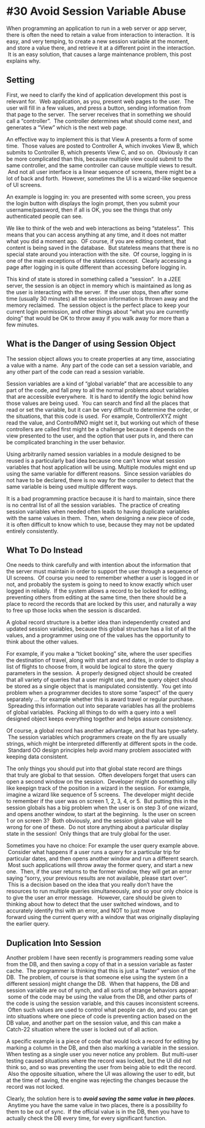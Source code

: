 #  #30 Avoid Session Variable Abuse

When programming an application to run in a web server or app server, there is often the need to retain a value from interaction to interaction.  It is easy, and very temping, to create a new session variable at the moment, and store a value there, and retrieve it at a different point in the interaction.  It is an easy solution, that causes a large maintenance problem, this post explains why.

## Setting

First, we need to clarify the kind of application development this post is relevant for.  Web application, as you, present web pages to the user.  The user will fill in a few values, and press a button, sending information from that page to the server.  The server receives that in something we should call a “controller”.  The controller determines what should come next, and generates a “View” which is the next web page.  

An effective way to implement this is that View A presents a form of some time.  Those values are posted to Controller A, which invokes View B, which submits to Controller B, which presents View C, and so on.  Obviously it can be more complicated than this, because multiple view could submit to the same controller, and the same controller can cause multiple views to result.  And not all user interface is a linear sequence of screens, there might be a lot of back and forth.  However, sometimes the UI is a wizard-like sequence of UI screens.  

An example is logging in: you are presented with some screen, you press the login button with displays the login prompt, then you submit your username/password, then if all is OK, you see the things that only authenticated people can see. 

We like to think of the web and web interactions as being “stateless”.  This means that you can access anything at any time, and it does not matter what you did a moment ago.  OF course, if you are editing content, that content is being saved in the database.  But stateless means that there is no special state around you interaction with the site.  Of course, logging in is one of the main exceptions of the stateless concept.  Clearly accessing a page after logging in is quite different than accessing before logging in.  

This kind of state is stored in something called a “session”.  In a J2EE server, the session is an object in memory which is maintained as long as the user is interacting with the server.  If the user stops, then after some time (usually 30 minutes) all the session information is thrown away and the memory reclaimed.  The session object is the perfect place to keep your current login permission, and other things about “what you are currently doing” that would be OK to throw away if you walk away for more than a few minutes.

## What is the Danger of using Session Object

The session object allows you to create properties at any time, associating a value with a name.  Any part of the code can set a session variable, and any other part of the code can read a session variable. 

Session variables are a kind of “global variable” that are accessible to any part of the code, and fall prey to all the normal problems about variables that are accessible everywhere.  It is hard to identify the logic behind how those values are being used.  You can search and find all the places that read or set the variable, but it can be very difficult to determine the order, or the situations, that this code is used.  For example, ControllerXYZ might read the value, and ControlMNO might set it, but working out which of these controllers are called first might be a challenge because it depends on the view presented to the user, and the option that user puts in, and there can be complicated branching in the user behavior.  

Using arbitrarily named session variables in a module designed to be reused is a particularly bad idea because one can’t know what session variables that host application will be using. Multiple modules might end up using the same variable for different reasons.  Since session variables do not have to be declared, there is no way for the compiler to detect that the same variable is being used multiple different ways.  

It is a bad programming practice because it is hard to maintain, since there is no central list of all the session variables.  The practice of creating session variables when needed often leads to having duplicate variables with the same values in them.  Then, when designing a new piece of code, it is often difficult to know which to use, because they may not be updated entirely consistently.

## What To Do Instead

One needs to think carefully and with intention about the information that the server must maintain in order to support the user through a sequence of UI screens.  Of course you need to remember whether a user is logged in or not, and probably the system is going to need to know exactly which user logged in reliably.  If the system allows a record to be locked for editing, preventing others from editing at the same time, then there should be a place to record the records that are locked by this user, and naturally a way to free up those locks when the session is discarded. 

A global record structure is a better idea than independently created and updated session variables, because this global structure has a list of all the values, and a programmer using one of the values has the opportunity to think about the other values.  

For example, if you make a “ticket booking” site, where the user specifies the destination of travel, along with start and end dates, in order to display a list of flights to choose from, it would be logical to store the query parameters in the session.  A properly designed object should be created that all variety of queries that a user might use, and the query object should be stored as a single object that is manipulated consistently.  You get into problem when a programmer decides to store some “aspect” of the query separately … for example whether this is award travel or regular purchase.  Spreading this information out into separate variables has all the problems of global variables.  Packing all things to do with a query into a well designed object keeps everything together and helps assure consistency.  

Of course, a global record has another advantage, and that has type-safety.  The session variables which programmers create on the fly are usually strings, which might be interpreted differently at different spots in the code.  Standard OO design principles help avoid many problem associated with keeping data consistent.

The only things you should put into that global state record are things that truly are global to that session.  Often developers forget that users can open a second window on the session.  Developer might do something silly like keepign track of the position in a wizard in the session.  For example, imagine a wizard like sequence of 5 screens.  The developer might decide to remember if the user was on screen 1, 2, 3, 4, or 5.  But putting this in the session globals has a big problem when the user is on step 3 of one wizard, and opens another window, to start at the beginning.  Is the user on screen 1 or on screen 3?  Both obviously, and the session global value will be wrong for one of these.  Do not store anything about a particular display state in the session!  Only things that are truly global for the user.  

Sometimes you have no choice: For example the user query example above.  Consider what happens if a user runs a query for a particular trip for particular dates, and then opens another window and run a different search.  Most such applications will throw away the former query, and start a new one.  Then, if the user returns to the former window, they will get an error saying “sorry, your previous results are not available, please start over”.  This is a decision based on the idea that you really don’t have the resources to run multiple queries simultaneously, and so your only choice is to give the user an error message.   However, care should be given to thinking about how to detect that the user switched windows, and to accurately identify thsi with an error, and NOT to just move forward using the current query with a window that was originally displaying the earlier query.

## Duplication Into Session

Another problem I have seen recently is programmers reading some value from the DB, and then saving a copy of that in a session variable as faster cache.  The programmer is thinking that this is just a “faster” version of the DB.  The problem, of course is that someone else using the system (in a different session) might change the DB.  When that happens, the DB and session variable are out of synch, and all sorts of strange behaviors appear:  some of the code may be using the value from the DB, and other parts of the code is using the session variable, and this causes inconsistent screens.  Often such values are used to control what people can do, and you can get into situations where one piece of code is preventing action based on the DB value, and another part on the session value, and this can make a Catch-22 situation where the user is locked out of all action.  

A specific example is a piece of code that would lock a record for editing by marking a column in the DB, and then also marking a variable in the session. When testing as a single user you never notice any problem.  But multi-user testing caused situations where the record was locked, but the UI did not think so, and so was preventing the user from being able to edit the record.  Also the opposite situation, where the UI was allowing the user to edit, but at the time of saving, the engine was rejecting the changes because the record was not locked.  

Clearly, the solution here is to _**avoid saving the same value in two places**_.  Anytime you have the same value in two places, there is a possibility fo them to be out of sync.  If the official value is in the DB, then you have to actually check the DB every time, for every significant function.